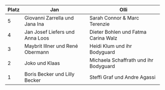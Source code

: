 | Platz | Jan                          | Olli                         |
|-------|------------------------------|------------------------------|
| 5     | Giovanni Zarrella und Jana Ina | Sarah Connor & Marc Terenzie |
| 4     | Jan Josef Liefers und Anna Loos | Dieter Bohlen und Fatma Carina Walz |
| 3     | Maybrit Illner und René Obermann | Heidi Klum und ihr Bodyguard |
| 2     | Joko und Klaas               | Michaela Schaffrath und ihr Bodyguard |
| 1     | Boris Becker und Lilly Becker | Steffi Graf und Andre Agassi |
